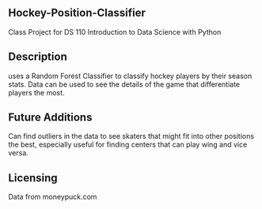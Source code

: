 ## Hockey-Position-Classifier
Class Project for DS 110 Introduction to Data Science with Python

## Description
uses a Random Forest Classifier to classify hockey players by their season stats.
Data can be used to see the details of the game that differentiate players the most.

## Future Additions
Can find outliers in the data to see skaters that might fit into other positions the best, especially useful for finding centers that can play wing and vice versa.

## Licensing
Data from moneypuck.com
